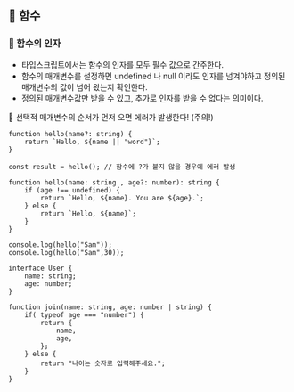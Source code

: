 ## 🚀 함수

### 📌 함수의 인자
- 타입스크립트에서는 함수의 인자를 모두 필수 값으로 간주한다.
- 함수의 매개변수를 설정하면 undefined 나 null 이라도 인자를 넘겨야하고 정의된 매개변수의 값이 넘어 왔는지 확인한다.
- 정의된 매개변수값만 받을 수 있고, 추가로 인자를 받을 수 없다는 의미이다.

📌 선택적 매개변수의 순서가 먼저 오면 에러가 발생한다! (주의!)
```
function hello(name?: string) {
    return `Hello, ${name || "word"}`;
}

const result = hello(); // 함수에 ?가 붙지 않을 경우에 에러 발생

function hello(name: string , age?: number): string {
    if (age !== undefined) {
        return `Hello, ${name}. You are ${age}.`;
    } else {
        return `Hello, ${name}`;
    }
}

console.log(hello("Sam"));
console.log(hello("Sam",30));
```

```
interface User {
    name: string;
    age: number;
}

function join(name: string, age: number | string) {
    if( typeof age === "number") {
        return {
            name,
            age,
        };
    } else {
        return "나이는 숫자로 입력해주세요.";
    }
}
```
